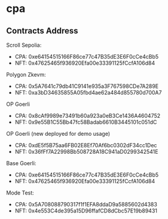 # cpa
## Contracts Address
Scroll Sepolia:
- CPA: 0xe64154515166F86ce77c47B35dE3E6F0cCe4cBb5
- NFT: 0x47625465f936920Efa00e33391125fCcfA106d84

Polygon Zkevm:
- CPA: 0x5A7641c79db41C9141e935a3F767598CDe7A289E
- NFT: 0xa3bD34635855A05fbd4ae62a484d855780d700A7

OP Goerli
- CPA: 0x8cAf9989e73491b60a923a0eB3Ce1436A4604752
- NFT: 0x9e55B1C55Bb47fc58Badab6610B3445101c051dC

OP Goerli (new deployed for demo usage)
- CPA: 0xdE5f5B75aa6FB02E8Ef70Af6bc0302dF34cc1Dec
- NFT: 0x36fFf7A22998Bb508728A18C941aD0299342541E

Base  Goerli:
- CPA: 0xe64154515166F86ce77c47B35dE3E6F0cCe4cBb5
- NFT: 0x47625465f936920Efa00e33391125fCcfA106d84

Mode Test:
- CPA: 0x5A708088790317f1f1EFA8ddaD9a5885602d4383
- NFT: 0x4e553C4de395a15D96ffafCD8dCbc57E19b89431


